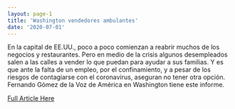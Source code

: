 ```yaml
---
layout: page-1
title: 'Washington vendedores ambulantes'
date: '2020-07-01'
---
```

<!--Make sure to change the title name above and proper date-->
<!--Insert short article description here-->
En la capital de EE.UU., poco a poco comienzan a reabrir muchos de los negocios y restaurantes. Pero en medio de la crisis algunos desempleados salen a las calles a vender lo que puedan para ayudar a sus familias. Y es que ante la falta de un empleo, por el confinamiento, y a pesar de los riesgos de contagiarse con el coronavirus, aseguran no tener otra opción. Fernando Gómez de la Voz de América en Washington tiene este informe.

<!--Insert link here inside quatation marks-->
<a href="https://www.voanoticias.com/episode/pocas-opciones-en-la-capital-216936">Full Article Here</a>
